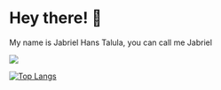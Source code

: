 # Hey there! 🫡

<p> My name is Jabriel Hans Talula, you can call me Jabriel </p>

<picture>
  <source
    srcset="https://github-readme-stats.vercel.app/api?username=jirbthagoras&show_icons=true&theme=radical"
    media="(prefers-color-scheme: dark)"
  />
  <source
    srcset="https://github-readme-stats.vercel.app/api?username=jirbthagoras&show_icons=true"
    media="(prefers-color-scheme: light), (prefers-color-scheme: no-preference)"
  />
  <img src="https://github-readme-stats.vercel.app/api?username=jirbthagoras&show_icons=true" />
</picture>

[![Top Langs](https://github-readme-stats.vercel.app/api/top-langs/?username=jirbthagoras&layout=donut-vertical)](https://github.com/anuraghazra/github-readme-stats)
